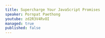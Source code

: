 ```yaml
---
title: Supercharge Your JavaScript Promises
speaker: Pornpat Paethong
youtube: zd2R3V4RvOI
managed: true
published: false
---
```

